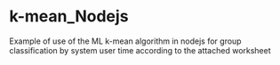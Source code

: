 # k-mean_Nodejs
Example of use of the ML k-mean algorithm in nodejs for group classification by system user time according to the attached worksheet
